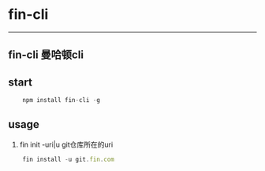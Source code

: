 # fin-cli
-----------------
fin-cli  曼哈顿cli
---------------

## start
```javascript
    npm install fin-cli -g

```

## usage

1. fin init 
   -uri|u git仓库所在的uri
```javascript
    fin install -u git.fin.com
```
